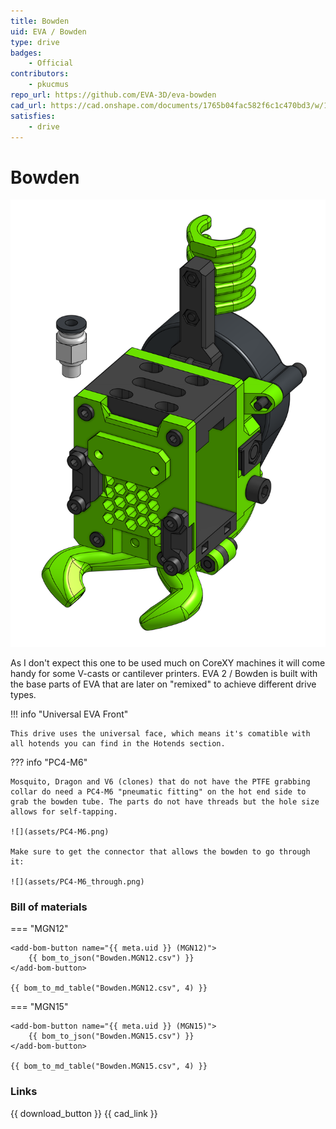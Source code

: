 ```yaml
---
title: Bowden
uid: EVA / Bowden
type: drive
badges:
    - Official
contributors: 
    - pkucmus
repo_url: https://github.com/EVA-3D/eva-bowden
cad_url: https://cad.onshape.com/documents/1765b04fac582f6c1c470bd3/w/1cc31596374d6ce51cd23fa9/e/97f38bca98acd8d24f463d78
satisfies:
    - drive
---
```

# Bowden

![preview](assets/Bowden.png)

As I don't expect this one to be used much on CoreXY machines it will come handy for some V-casts or cantilever printers. EVA 2 / Bowden is built with the base parts of EVA that are later on "remixed" to achieve different drive types.

!!! info "Universal EVA Front"

    This drive uses the universal face, which means it's comatible with all hotends you can find in the Hotends section.

??? info "PC4-M6"

    Mosquito, Dragon and V6 (clones) that do not have the PTFE grabbing collar do need a PC4-M6 "pneumatic fitting" on the hot end side to grab the bowden tube. The parts do not have threads but the hole size allows for self-tapping.

    ![](assets/PC4-M6.png)

    Make sure to get the connector that allows the bowden to go through it:

    ![](assets/PC4-M6_through.png)

### Bill of materials


=== "MGN12"

    <add-bom-button name="{{ meta.uid }} (MGN12)">
        {{ bom_to_json("Bowden.MGN12.csv") }}
    </add-bom-button>
    
    {{ bom_to_md_table("Bowden.MGN12.csv", 4) }}


=== "MGN15"

    <add-bom-button name="{{ meta.uid }} (MGN15)">
        {{ bom_to_json("Bowden.MGN15.csv") }}
    </add-bom-button>
    
    {{ bom_to_md_table("Bowden.MGN15.csv", 4) }}


### Links

{{ download_button }}
{{ cad_link }}
